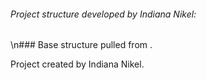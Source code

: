 ###### Project structure developed by Indiana Nikel: [](https://github.com/indiana-nikel/dsci_project)
\n### Base structure pulled from [](https://drivendata.github.io/cookiecutter-data-science/).

Project created by Indiana Nikel.

<additional collaborators>
